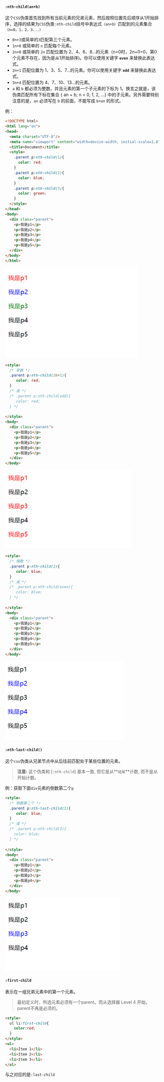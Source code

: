 #### `:nth-child(an+b)`

这个`CSS`伪类首先找到所有当前元素的兄弟元素，然后按照位置先后顺序从1开始排序，选择的结果为`CSS`伪类`:nth-child`括号中表达式`（an+b）`匹配到的元素集合`（n=0，1，2，3...）`

- `0n+3`或简单的`3`匹配第三个元素。
- `1n+0` 或简单的 `n` 匹配每个元素。
- `2n+0` 或简单的 `2n` 匹配位置为 2、4、6、8...的元素（n=0时，2n+0=0，第0个元素不存在，因为是从1开始排序)。你可以使用关键字 **`even`** 来替换此表达式。
- `2n+1` 匹配位置为 1、3、5、7...的元素。你可以使用关键字 **`odd`** 来替换此表达式。
- `3n+4` 匹配位置为 4、7、10、13...的元素。
- `a` 和 `b` 都必须为整数，并且元素的第一个子元素的下标为 1。换言之就是，该伪类匹配所有下标在集合 { an + b; n = 0, 1, 2, ...} 中的子元素。另外需要特别注意的是，`an` 必须写在 `b` 的前面，不能写成 `b+an` 的形式。

例：

```html
<!DOCTYPE html>
<html lang="en">
<head>
  <meta charset="UTF-8"/>
  <meta name="viewport" content="width=device-width, initial-scale=1.0"/>
  <title>Document</title>
  <style>
    .parent p:nth-child(1){
      color: red;
    }
    .parent p:nth-child(2){
      color: blue;
    }
    .parent p:nth-child(3){
      color: green;
    }
  </style>
</head>
<body>
  <div class="parent">
    <p>我是p1</p>
    <p>我是p2</p>
    <p>我是p3</p>
    <p>我是p4</p>
    <p>我是p5</p>
  </div>
</body>
</html>
```

![](https://github.com/limchen233/picgo/blob/master/img/image-20201225104423560.png?raw=true)

```html
<style>
  /* 奇数 */
  .parent p:nth-child(2n+1){
     color: red;
  }
  /* 或 */
  /* .parent p:nth-child(odd){
     color: red;
  } */
  
</style>
<body>
  <div class="parent">
    <p>我是p1</p>
    <p>我是p2</p>
    <p>我是p3</p>
    <p>我是p4</p>
    <p>我是p5</p>
  </div>
</body>
```

![](https://github.com/limchen233/picgo/blob/master/img/image-20201225104957132.png?raw=true)

```html
<style>
  /* 偶数 */
  .parent p:nth-child(2){
     color: blue;
  }
  /* 或 */
  /* .parent p:nth-child(even){
     color: blue;
  } */
  
</style>
<body>
  <div class="parent">
    <p>我是p1</p>
    <p>我是p2</p>
    <p>我是p3</p>
    <p>我是p4</p>
    <p>我是p5</p>
  </div>
</body>
```

![](https://github.com/limchen233/picgo/blob/master/img/image-20201225105135017.png?raw=true)

#### **`:nth-last-child()`** 

这个`css`伪类从兄弟节点中从后往前匹配处于某些位置的元素。

> **注意:** 这个伪类和 [`:nth-child`] 基本一致, 但它是从**`结尾`**计数, 而不是从开始计数。

例：获取下面`div`元素的倒数第二个`p`

```html
<style>
  /* 倒数第二个 */
  .parent p:nth-last-child(2){
     color: blue;
  }
  /* 或 */
  /* .parent p:nth-child(3){
    color: blue;
  } */
  
</style>
<body>
  <div class="parent">
    <p>我是p1</p>
    <p>我是p2</p>
    <p>我是p3</p>
    <p>我是p4</p>
  </div>
</body>
```

![](https://github.com/limchen233/picgo/blob/master/img/image-20201225110914564.png?raw=true)

#### **`:first-child`**

 表示在一组兄弟元素中的第一个元素。

> 最初定义时，所选元素必须有一个parent。而从选择器 Level 4 开始，parent不再是必须的。

```html
<style>
  ul li:first-child{
    color:red;
  }
</style>
<ul>
  <li>Item 1</li>
  <li>Item 2</li>
  <li>Item 3</li>
</ul>
```

与之对应的是`:last-child`